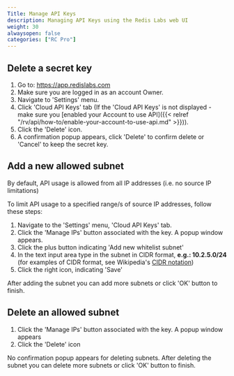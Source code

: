 ```yaml
---
Title: Manage API Keys
description: Managing API Keys using the Redis Labs web UI
weight: 30
alwaysopen: false
categories: ["RC Pro"]
---
```

## Delete a secret key

1. Go to: <https://app.redislabs.com>
1. Make sure you are logged in as an account Owner.
1. Navigate to 'Settings' menu.
1. Click 'Cloud API Keys' tab (If the 'Cloud API Keys' is not displayed - make sure you [enabled your Account to use API]({{< relref  "/rv/api/how-to/enable-your-account-to-use-api.md" >}})).
1. Click the 'Delete' icon.
1. A confirmation popup appears, click 'Delete' to confirm delete or 'Cancel' to keep the secret key.

## Add a new allowed subnet

By default, API usage is allowed from all IP addresses (i.e. no source IP limitations)

To limit API usage to a specified range/s of source IP addresses, follow these steps:

1. Navigate to the 'Settings' menu, 'Cloud API Keys' tab.
1. Click the 'Manage IPs' button associated with the key. A popup window appears.
1. Click the plus button indicating 'Add new whitelist subnet'
1. In the text input area type in the subnet in CIDR format, **e.g.: 10.2.5.0/24** (for examples of CIDR format, see Wikipedia's [CIDR notation](https://en.wikipedia.org/wiki/Classless_Inter-Domain_Routing#CIDR_notation))
1. Click the right icon, indicating 'Save'

After adding the subnet you can add more subnets or click 'OK' button to finish.

## Delete an allowed subnet

1. Click the 'Manage IPs' button associated with the key. A popup window appears
1. Click the 'Delete' icon

No confirmation popup appears for deleting subnets.
After deleting the subnet you can delete more subnets or click 'OK' button to finish.
